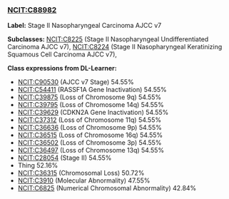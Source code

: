 
### [NCIT:C88982](http://purl.obolibrary.org/obo/NCIT_C88982)
**Label:** Stage II Nasopharyngeal Carcinoma AJCC v7

**Subclasses:** [NCIT:C8225](http://purl.obolibrary.org/obo/NCIT_C8225) (Stage II Nasopharyngeal Undifferentiated Carcinoma AJCC v7), [NCIT:C8224](http://purl.obolibrary.org/obo/NCIT_C8224) (Stage II Nasopharyngeal Keratinizing Squamous Cell Carcinoma AJCC v7), 

**Class expressions from DL-Learner:**

- [NCIT:C90530](http://purl.obolibrary.org/obo/NCIT_C90530) (AJCC v7 Stage) 54.55%
- [NCIT:C54411](http://purl.obolibrary.org/obo/NCIT_C54411) (RASSF1A Gene Inactivation) 54.55%
- [NCIT:C39875](http://purl.obolibrary.org/obo/NCIT_C39875) (Loss of Chromosome 9q) 54.55%
- [NCIT:C39795](http://purl.obolibrary.org/obo/NCIT_C39795) (Loss of Chromosome 14q) 54.55%
- [NCIT:C39629](http://purl.obolibrary.org/obo/NCIT_C39629) (CDKN2A Gene Inactivation) 54.55%
- [NCIT:C37312](http://purl.obolibrary.org/obo/NCIT_C37312) (Loss of Chromosome 11q) 54.55%
- [NCIT:C36636](http://purl.obolibrary.org/obo/NCIT_C36636) (Loss of Chromosome 9p) 54.55%
- [NCIT:C36515](http://purl.obolibrary.org/obo/NCIT_C36515) (Loss of Chromosome 16q) 54.55%
- [NCIT:C36502](http://purl.obolibrary.org/obo/NCIT_C36502) (Loss of Chromosome 3p) 54.55%
- [NCIT:C36497](http://purl.obolibrary.org/obo/NCIT_C36497) (Loss of Chromosome 13q) 54.55%
- [NCIT:C28054](http://purl.obolibrary.org/obo/NCIT_C28054) (Stage II) 54.55%
- Thing 52.16%
- [NCIT:C36315](http://purl.obolibrary.org/obo/NCIT_C36315) (Chromosomal Loss) 50.72%
- [NCIT:C3910](http://purl.obolibrary.org/obo/NCIT_C3910) (Molecular Abnormality) 47.55%
- [NCIT:C6825](http://purl.obolibrary.org/obo/NCIT_C6825) (Numerical Chromosomal Abnormality) 42.84%



